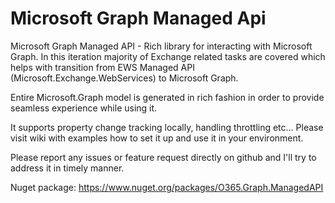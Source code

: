 # Microsoft Graph Managed Api

Microsoft Graph Managed API - Rich library for interacting with Microsoft Graph. In this iteration majority of Exchange related tasks are covered which helps with transition from EWS Managed API (Microsoft.Exchange.WebServices) to Microsoft Graph.

Entire Microsoft.Graph model is generated in rich fashion in order to provide seamless experience while using it.

It supports property change tracking locally, handling throttling etc... Please visit wiki with examples how to set it up and use it in your environment.

Please report any issues or feature request directly on github and I'll try to address it in timely manner.

Nuget package: https://www.nuget.org/packages/O365.Graph.ManagedAPI